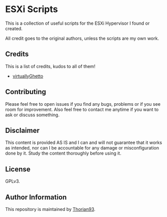# ESXi Scripts

This is a collection of useful scripts for the ESXi Hypervisor I found or created.

All credit goes to the original authors, unless the scripts are my own work.

## Credits

This is a list of credits, kudos to all of them!

- [virtuallyGhetto](https://www.virtuallyghetto.com/)

## Contributing

Please feel free to open issues if you find any bugs, problems or if you see room for improvement. Also feel free to contact me anytime if you want to ask or discuss something.

## Disclaimer

This content is provided AS IS and I can and will not guarantee that it works as intended, nor can I be accountable for any damage or misconfiguration done by it. Study the content thoroughly before using it.

## License

GPLv3. 

## Author Information

This repository is maintained by [Thorian93](https://github.com/thorian93).